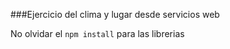 ###Ejercicio del clima y lugar desde servicios web

No olvidar el ```npm install``` para las librerias